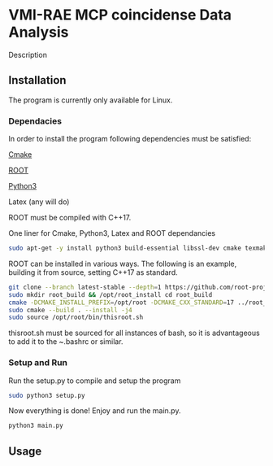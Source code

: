 # VMI-RAE MCP coincidense Data Analysis

Description

## Installation

The program is currently only available for Linux.

### Dependacies

In order to install the program following dependencies must be satisfied:

[Cmake](https://cmake.org/download/)

[ROOT](https://root.cern/install/)

[Python3](https://www.python.org/downloads/)

Latex (any will do)

ROOT must be compiled with C++17.

One liner for Cmake, Python3, Latex and ROOT dependancies
```bash
sudo apt-get -y install python3 build-essential libssl-dev cmake texmaker dpkg-dev g++ gcc binutils libx11-dev libxpm-dev libxft-dev libxext-dev
```

ROOT can be installed in various ways. The following is an example, building it from source, setting C++17 as standard.

```bash
git clone --branch latest-stable --depth=1 https://github.com/root-project/root.git root_src
sudo mkdir root_build && /opt/root_install cd root_build
cmake -DCMAKE_INSTALL_PREFIX=/opt/root -DCMAKE_CXX_STANDARD=17 ../root_src
sudo cmake --build . --install -j4
sudo source /opt/root/bin/thisroot.sh
```
thisroot.sh must be sourced for all instances of bash, so it is advantageous to add it to the ~.bashrc or similar.

### Setup and Run

Run the setup.py to compile and setup the program
```bash
sudo python3 setup.py
```

Now everything is done! Enjoy and run the main.py.
```bash
python3 main.py
```

## Usage

